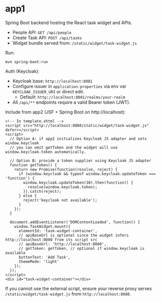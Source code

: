 # app1

Spring Boot backend hosting the React task widget and APIs.

- People API: `GET /api/people`
- Create Task API: `POST /api/tasks`
- Widget bundle served from: `/static/widget/task-widget.js`

Run:

```
mvn spring-boot:run
```

Auth (Keycloak):

- Keycloak base: `http://localhost:8081`
- Configure issuer in `application.properties` via env var `KEYCLOAK_ISSUER_URI` or direct edit.
  - Default: `http://localhost:8081/realms/your-realm`
- All `/api/**` endpoints require a valid Bearer token (JWT).

Include from app2 (JSF + Spring Boot on http://localhost):

```xhtml
<!-- In template.xhtml -->
<script src="http://localhost:8080/static/widget/task-widget.js" defer></script>
<script>
  // Option A: if app2 initializes Keycloak JS adapter and sets window.keycloak
  // you can omit getToken and the widget will use window.keycloak.token automatically.

  // Option B: provide a token supplier using Keycloak JS adapter
  function getToken() {
    return new Promise(function(resolve, reject) {
      if (window.keycloak && typeof window.keycloak.updateToken === 'function') {
        window.keycloak.updateToken(30).then(function() {
          resolve(window.keycloak.token);
        }).catch(reject);
      } else {
        reject('keycloak not available');
      }
    });
  }

  document.addEventListener('DOMContentLoaded', function() {
    window.TaskWidget.mount({
      elementId: 'task-widget-container',
      // apiBaseUrl is optional since the widget infers http://localhost:8080 from its script src
      // apiBaseUrl: 'http://localhost:8080',
      // getToken: getToken, // optional if window.keycloak is available
      buttonText: 'Add Task',
      themeMode: 'light'
    });
  });
</script>
<div id="task-widget-container"></div>
```

If you cannot use the external script, ensure your reverse proxy serves `/static/widget/task-widget.js` from `http://localhost:8080`.